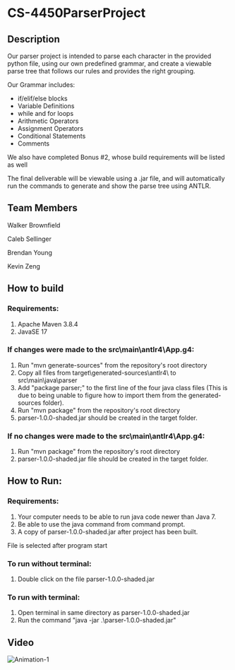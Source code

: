 # CS-4450ParserProject
## Description

Our parser project is intended to parse each character in the provided python file, using our own predefined grammar, and create a viewable parse tree that follows our rules and provides the right grouping.

Our Grammar includes:  
- if/elif/else blocks  
- Variable Definitions  
- while and for loops  
- Arithmetic Operators  
- Assignment Operators  
- Conditional Statements  
- Comments  

We also have completed Bonus #2, whose build requirements will be listed as well

The final deliverable will be viewable using a .jar file, and will automatically run the commands to generate and show the parse tree using ANTLR. 

## Team Members

Walker Brownfield

Caleb Sellinger

Brendan Young

Kevin Zeng

## How to build


### Requirements:
 1. Apache Maven 3.8.4
 2. JavaSE 17

### If changes were made to the src\main\antlr4\App.g4:
 1. Run "mvn generate-sources" from the repository's root directory
 2. Copy all files from target\generated-sources\antlr4\ to src\main\java\parser
 3. Add "package parser;" to the first line of the four java class files (This is due to being unable to figure how to import them from the generated-sources folder).
 4. Run "mvn package" from the repository's root directory
 5. parser-1.0.0-shaded.jar should be created in the target folder.

### If no changes were made to the src\main\antlr4\App.g4:
 1. Run "mvn package" from the repository's root directory
 2. parser-1.0.0-shaded.jar file should be created in the target folder.

    
## How to Run: 
### Requirements:
 1. Your computer needs to be able to run java code newer than Java 7.
 2. Be able to use the java command from command prompt.
 3. A copy of parser-1.0.0-shaded.jar after project has been built.

File is selected after program start
### To run without terminal:
  1. Double click on the file parser-1.0.0-shaded.jar
    

### To run with terminal:
  1. Open terminal in same directory as parser-1.0.0-shaded.jar
  2. Run the command "java -jar .\parser-1.0.0-shaded.jar"

## Video

![Animation-1](https://user-images.githubusercontent.com/54420175/146464583-34aeaed6-1b87-467b-ba2b-a107f6551687.gif)

